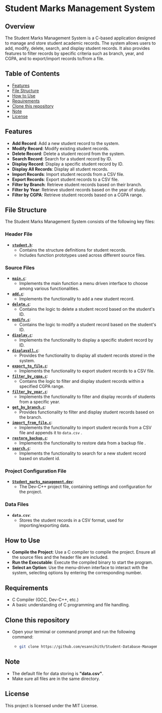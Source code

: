 # Student Marks Management System

## Overview
The Student Marks Management System is a C-based application designed to manage and store student academic records. The system allows users to add, modify, delete, search, and display student records. It also provides features to filter records by specific criteria such as branch, year, and CGPA, and to export/import records to/from a file.

## Table of Contents
* [Features](/#Features)
* [File Structure](/#File-Structure)
* [How to Use](/#How-to-Use)
* [Requirements](/#Requirements)
* [Clone this repository](/#Clone-this-repository)
* [Note](/#Note)
* [License](/#License)

## Features
- **Add Record**: Add a new student record to the system.
- **Modify Record**: Modify existing student records.
- **Delete Record**: Delete a student record from the system.
- **Search Record**: Search for a student record by ID.
- **Display Record**: Display a specific student record by ID.
- **Display All Records**: Display all student records.
- **Import Records**: Import student records from a CSV file.
- **Export Records**: Export student records to a CSV file.
- **Filter by Branch**: Retrieve student records based on their branch.
- **Filter by Year**: Retrieve student records based on the year of study.
- **Filter by CGPA**: Retrieve student records based on a CGPA range.

## File Structure

The Student Marks Management System consists of the following key files:

### Header File
- **[`student.h`](/student.h)**: 
  - Contains the structure definitions for student records.
  - Includes function prototypes used across different source files.

### Source Files
- **[`main.c`](/mainfile.c)**:
  - Implements the main function a menu driven interface to choose among various functionalities.
- **[`add.c`](/add.c)**:
  - Implements the functionality to add a new student record.
- **[`delete.c`](/delete.c)**:
  - Contains the logic to delete a student record based on the student's ID.
- **[`modify.c`](/modify.c)**:
  - Contains the logic to modify a student record based on the student's ID.
- **[`display.c`](display.c)**:
  - Implements the functionality to display a specific student record by ID.
- **[`displayall.c`](/displayall.c)**:
  - Provides the functionality to display all student records stored in the system.
- **[`export_to_file.c`](/export_to_file.c)**:
  - Implements the functionality to export student records to a CSV file.
- **[`filter_by_cgpa.c`](/filter_by_cgpa.c)**:
  - Contains the logic to filter and display student records within a specified CGPA range.
- **[`filter_by_year.c`](/filter_by_year.c)**:
  - Implements the functionality to filter and display records of students from a specific year.
- **[`get_by_branch.c`](/get_by_branch.c)**:
  - Provides functionality to filter and display student records based on the branch.
- **[`import_from_file.c`](/import_from_file.c)**:
  - Implements the functionality to import student records from a CSV file and appends it to `data.csv` .
- **[`restore_backup.c`](/restore_backup.c)**:
  -  Implements the functionality to restore data from a backup file .
- **[`search.c`](/search.c)**:
  - Implements the functionality to search for a new student record based on student id.
  
### Project Configuration File
- **[`Student_marks_management.dev`](/Student_marks_management.dev)**:
  - The Dev-C++ project file, containing settings and configuration for the project.

### Data Files
- **`data.csv`**:
  - Stores the student records in a CSV format, used for importing/exporting data.

## How to Use
- **Compile the Project**: Use a C compiler to compile the project. Ensure all the source files and the header file are included.
- **Run the Executable**: Execute the compiled binary to start the program.
- **Select an Option**: Use the menu-driven interface to interact with the system, selecting options by entering the corresponding number.

## Requirements
- C Compiler (GCC, Dev-C++, etc.)
- A basic understanding of C programming and file handling.

## Clone this repository
- Open your terminal or command prompt and run the following command:
    - ```bash
      git clone https://github.com/esannihith/Student-Database-Management-In--C-

## Note
- The default file for data storing is **"data.csv"**.
- Make sure all files are in the same directory.

## License
This project is licensed under the MIT License.

